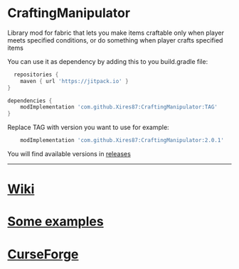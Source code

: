 # CraftingManipulator

Library mod for fabric that lets you make items craftable only when player meets specified conditions, or do something when player crafts specified items


You can use it as dependency by adding this to you build.gradle file:
```groovy
  repositories {
    maven { url 'https://jitpack.io' }
}

dependencies {
    modImplementation 'com.github.Xires87:CraftingManipulator:TAG'
}
```
Replace TAG with version you want to use for example:
```groovy
    modImplementation 'com.github.Xires87:CraftingManipulator:2.0.1'
```
You will find available versions in [releases](https://github.com/Xires87/CraftingManipulator/releases)

---------------------------------------------------------------------------
# [Wiki](https://github.com/Xires87/CraftingManipulator/wiki)
# [Some examples](https://github.com/Xires87/FrycMod/blob/master/src/main/java/net/fryc/frycmod/crafting/CraftingRules.java)
# [CurseForge](https://www.curseforge.com/minecraft/mc-mods/crafting-manipulator)














    


